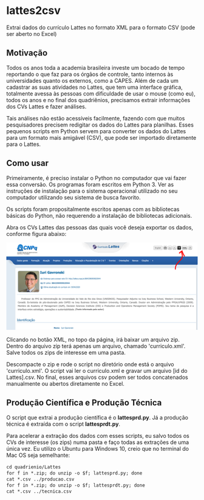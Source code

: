 # lattes2csv
Extrai dados do currículo Lattes no formato XML para o formato CSV (pode ser aberto no Excel)

## Motivação

Todos os anos toda a academia brasileira investe um bocado de tempo reportando o que faz para os órgãos de controle, tanto internos às universidades quanto os externos, como a CAPES. Além de cada um cadastrar as suas atividades no Lattes, que tem uma interface gráfica, totalmente avessa às pessoas com dificuldade de usar o mouse (como eu), todos os anos e no final dos quadriênios, precisamos extrair informações dos CVs Lattes e fazer análises.

Tais análises não estão acessíveis facilmente, fazendo com que muitos pesquisadores precisem redigitar os dados do Lattes para planilhas. Esses pequenos scripts em Python servem para converter os dados do Lattes para um formato mais amigável (CSV), que pode ser importado diretamente para o Lattes.

## Como usar

Primeiramente, é preciso instalar o Python no computador que vai fazer essa conversão. Os programas foram escritos em Python 3. Ver as instruções de instalação para o sistema operacional utilizado no seu computador utilizando seu sistema de busca favorito.

Os scripts foram propositalmente escritos apenas com as bibliotecas básicas do Python, não requerendo a instalação de bibliotecas adicionais.

Abra os CVs Lattes das pessoas das quais você deseja exportar os dados, conforme figura abaixo:

![Exemplo de extração de CV Lattes](lattes2csv_example.png)

Clicando no botão XML, no topo da página, irá baixar um arquivo zip. Dentro do arquivo zip terá apenas um arquivo, chamado 'curriculo.xml'. Salve todos os zips de interesse em uma pasta.

Descompacte o zip e rode o script no diretório onde está o arquivo 'curriculo.xml'. O script vai ler o curriculo.xml e gravar um arquivo \[id do Lattes].csv. No final, esses arquivos csv podem ser todos concatenados manualmente ou abertos diretamente no Excel.

## Produção Científica e Produção Técnica

O script que extrai a produção científica é o **lattesprd.py**. Já a produção técnica é extraída com o script **lattesprdt.py**.

Para acelerar a extração dos dados com esses scripts, eu salvo todos os CVs de interesse (os zips) numa pasta e faço todas as extrações de uma única vez. Eu utilizo o Ubuntu para Windows 10, creio que no terminal do Mac OS seja semelhante:
```
cd quadrienio/Lattes
for f in *.zip; do unzip -o $f; lattesprd.py; done
cat *.csv ../producao.csv
for f in *.zip; do unzip -o $f; lattesprdt.py; done
cat *.csv ../tecnica.csv
```
